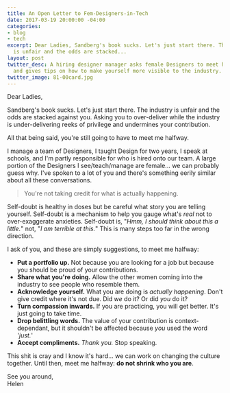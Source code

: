 ```yaml
---
title: An Open Letter to Fem-Designers-in-Tech
date: 2017-03-19 20:00:00 -04:00
categories:
- blog
- tech
excerpt: Dear Ladies, Sandberg's book sucks. Let's just start there. The industry
  is unfair and the odds are stacked...
layout: post
twitter_desc: A hiring designer manager asks female Designers to meet her halfway
  and gives tips on how to make yourself more visible to the industry.
twitter_image: 81-00card.jpg
---
```


Dear Ladies,

Sandberg's book sucks. Let's just start there. The industry is unfair and the odds are stacked against you. Asking you to over-deliver while the industry is under-delivering reeks of privilege and undermines your contribution. 

All that being said, you're still going to have to meet me halfway.

I manage a team of Designers, I taught Design for two years, I speak at schools, and I'm partly responsible for who is hired onto our team. A large portion of the Designers I see/teach/manage are female... we can probably guess why. I've spoken to a lot of you and there's something eerily similar about all these conversations.

<blockquote class="large">
    <p>You're not taking credit for what is actually happening.</p>
</blockquote>

Self-doubt is healthy in doses but be careful what story you are telling yourself. Self-doubt is a mechanism to help you gauge what's _real_ not to over-exaggerate anxieties. Self-doubt is, "_Hmm, I should think about this a little._" not, "_I am terrible at this._" This is many steps too far in the wrong direction.

I ask of you, and these are simply suggestions, to meet me halfway:

- **Put a portfolio up.** Not because you are looking for a job but because you should be proud of your contributions.
- **Share what you're doing.** Allow the other women coming into the industry to see people who resemble them. 
- **Acknowledge yourself.** What you are doing is _actually happening_. Don't give credit where it's not due. Did _we_ do it? Or did _you_ do it?
- **Turn compassion inwards.** If you are practicing, you will get better. It's just going to take time.
- **Drop belittling words.** The value of your contribution is context-dependant, but it shouldn't be affected because _you_ used the word '_just._'
- **Accept compliments.** _Thank you._ Stop speaking.

This shit is cray and I know it's hard... we can work on changing the culture together. Until then, meet me halfway: **do not shrink who you are**.

See you around,  
Helen
